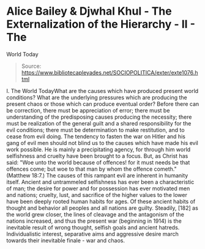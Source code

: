 # Alice Bailey & Djwhal Khul - The Externalization of the Hierarchy - II - The
World Today

> Source: https://www.bibliotecapleyades.net/SOCIOPOLITICA/exter/exte1076.html

I. The World TodayWhat are the causes
which have produced present world conditions? What are the underlying pressures which are
producing the present chaos or those which can produce eventual order? Before there can be
correction, there must be appreciation of error; there must be understanding of the
predisposing causes producing the necessity; there must be realization of the general
guilt and a shared responsibility for the evil conditions; there must be determination to
make restitution, and to cease from evil doing.
The tendency to fasten the war on Hitler and his gang of evil men should not blind us
to the causes which have made his evil work possible. He is mainly a precipitating agency,
for through him world selfishness and cruelty have been brought to a focus. But, as Christ
has said: "Woe unto the world because of offences! for it must needs be that offences
come; but woe to that man by whom the offence cometh." (Matthew 18:7.) The causes of
this rampant evil are inherent in humanity itself.
Ancient and untrammeled selfishness has ever been a characteristic of man; the desire
for power and for possession has ever motivated men and nations; cruelty, lust, and
sacrifice of the higher values to the lower have been deeply rooted human habits for ages.
Of these ancient habits of thought and behavior all peoples and all nations are guilty.
Steadily, [182] as the world grew closer, the lines of cleavage and the antagonism of the
nations increased, and thus the present war (beginning in 1914) is the inevitable result
of wrong thought, selfish goals and ancient hatreds. Individualistic interest, separative
aims and aggressive desire march towards their inevitable finale - war and chaos.
